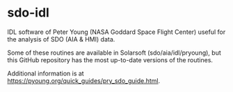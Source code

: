 # sdo-idl
IDL software of Peter Young (NASA Goddard Space Flight Center) useful for the analysis of SDO (AIA &amp; HMI) data.

Some of these routines are available in Solarsoft (sdo/aia/idl/pryoung), but this GitHub repository has the most up-to-date versions of the routines.

Additional information is at https://pyoung.org/quick_guides/pry_sdo_guide.html.
